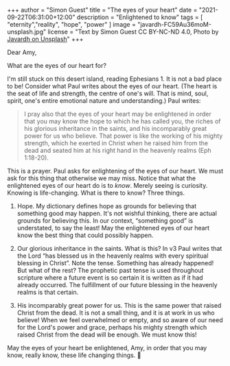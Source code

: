 +++
author = "Simon Guest"
title = "The eyes of your heart"
date = "2021-09-22T06:31:00+12:00"
description = "Enlightened to know"
tags = [ "eternity","reality", "hope", "power" ]
image = "javardh-FC59Au36moM-unsplash.jpg"
license = "Text by Simon Guest CC BY-NC-ND 4.0, Photo by [Javardh on Unsplash](https://unsplash.com/photos/FC59Au36moM)"
+++

Dear Amy,

What are the eyes of our heart for?

I'm still stuck on this desert island, reading Ephesians 1. It is not a bad place to be! Consider what Paul writes about the eyes of our heart. (The heart is the seat of life and strength, the centre of one's will. That is mind, soul, spirit, one's entire emotional nature and understanding.)  Paul writes:

> I pray also that the eyes of your heart may be enlightened in order that you may know the hope to which he has called you, the riches of his glorious inheritance in the saints, and his incomparably great power for us who believe. That power is like the working of his mighty strength, which he exerted in Christ when he raised him from the dead and seated him at his right hand in the heavenly realms (Eph 1:18-20).

This is a prayer. Paul asks for enlightening of the eyes of our heart. We must ask for this thing that otherwise we may miss. Notice that what the enlightened eyes of our heart do is to _know_. Merely seeing is curiosity. Knowing is life-changing. What is there to know? Three things.

1. Hope. My dictionary defines hope as grounds for believing that something good may happen. It's not wishful thinking, there are actual grounds for believing this. In our context, “something good” is understated, to say the least! May the enlightened eyes of our heart know the best thing that could possibly happen.

2. Our glorious inheritance in the saints. What is this? In v3 Paul writes that the Lord “has blessed us in the heavenly realms with every spiritual blessing in Christ”. Note the tense. Something has already happened! But what of the rest? The prophetic past tense is used throughout scripture where a future event is so certain it is written as if it had already occurred. The fulfillment of our future blessing in the heavenly realms is that certain.

3. His incomparably great power for us. This is the same power that raised Christ from the dead. It is not a small thing, and it is at work in us who believe! When we feel overwhelmed or empty, and so aware of our need for the Lord's power and grace, perhaps his mighty strength which raised Christ from the dead will be enough. We must know this!

May the eyes of your heart be enlightened, Amy, in order that you may know, really know, these life changing things. 🙏
